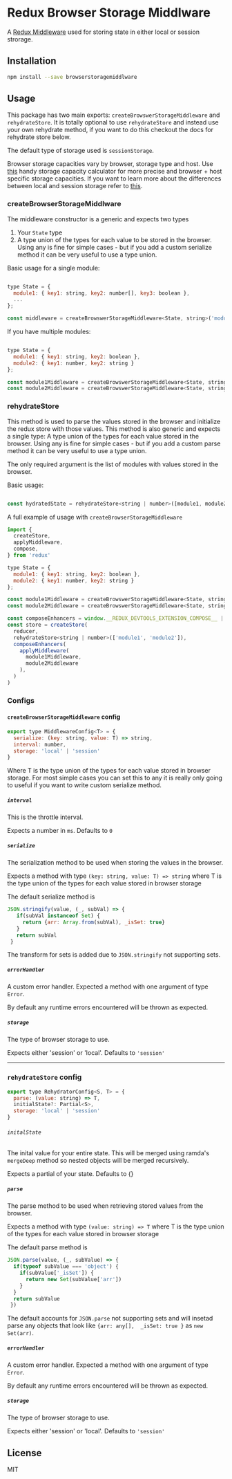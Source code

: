 # Redux Browser Storage Middlware

A [Redux Middleware](https://redux.js.org/advanced/middleware) used for storing state in either local or session strorage.

## Installation

```bash
npm install --save browserstoragemiddlware
```

## Usage

This package has two main exports: `createBrowswerStorageMiddleware` and `rehydrateStore`. It is totally optional to use `rehydrateStore` and instead use your own rehydrate method, if you want to do this checkout the docs for rehydrate store below. 

The default type of storage used is `sessionStorage`.

Browser storage capacities vary by browser, storage type and host. Use [this](http://dev-test.nemikor.com/web-storage/support-test/) handy storage capacity calculator for more precise and browser + host specific storage capacities. If you want to learn more about the differences between local and session storage refer to [this](https://developer.mozilla.org/en-US/docs/Web/API/Web_Storage_API/Using_the_Web_Storage_API).

### createBrowserStorageMiddlware

The middleware constructor is a generic and expects two types
 1. Your `State` type
 2. A type union of the types for each value to be stored in the browser. Using any is fine for simple cases - but if you add a custom serialize method it can be very useful to use a type union. 

Basic usage for a single module:

```javascript

type State = {
  module1: { key1: string, key2: number[], key3: boolean },
  ...
};

const middleware = createBrowswerStorageMiddleware<State, string>('module1', ['key1', 'key3'])

```


If you have multiple modules:

```javascript

type State = {
  module1: { key1: string, key2: boolean },
  module2: { key1: number, key2: string } 
};

const module1Middleware = createBrowswerStorageMiddleware<State, string>('module1', ['key1'])
const module2Middleware = createBrowswerStorageMiddleware<State, string | number>('module2', ['key1', 'key2'])

```

### rehydrateStore

This method is used to parse the values stored in the browser and initialize the redux store with those values. This method is also generic and expects a single type: A type union of the types for each value stored in the browser. Using any is fine for simple cases - but if you add a custom parse method it can be very useful to use a type union. 

The only required argument is the list of modules with values stored in the browser.

Basic usage:

```javascript

const hydratedState = rehydrateStore<string | number>([module1, module2, ...])

```

A full example of usage with `createBrowserStorageMiddleware` 

```javascript
import {
  createStore,
  applyMiddleware,
  compose,
} from 'redux'

type State = {
  module1: { key1: string, key2: boolean },
  module2: { key1: number, key2: string } 
};

const module1Middleware = createBrowswerStorageMiddleware<State, string>('module1', ['key1'])
const module2Middleware = createBrowswerStorageMiddleware<State, string | number>('module2', ['key1', 'key2'])

const composeEnhancers = window.__REDUX_DEVTOOLS_EXTENSION_COMPOSE__ || compose
const store = createStore(
  reducer,
  rehydrateStore<string | number>(['module1', 'module2']),
  composeEnhancers(
    applyMiddleware(
      module1Middleware,
      module2Middleware
    ),
  )
)

```

### Configs

#### `createBrowserStorageMiddleware` config

```javascript
export type MiddlewareConfig<T> = {
  serialize: (key: string, value: T) => string,
  interval: number,
  storage: 'local' | 'session'
}
```

Where T is the type union of the types for each value stored in browser storage. For most simple cases you can set this to any it is really only going to useful if you want to write custom serialize method.

##### `interval`

This is the throttle interval.

Expects a number in `ms`. Defaults to `0`

##### `serialize`

The serialization method to be used when storing the values in the browser.

Expects a method with type `(key: string, value: T) => string` where T is the type union of the types for each value stored in browser storage


The default serialize method is

```javascript
JSON.stringify(value, (_, subVal) => {
   if(subVal instanceof Set) {
     return {arr: Array.from(subVal), _isSet: true}
   }
   return subVal
 }
```

The transform for sets is added due to  `JSON.stringify` not supporting sets.

##### `errorHandler`

A custom error handler. Expected a method with one argument of type `Error`.

By default any runtime errors encountered will be thrown as expected. 

##### `storage`

The type of browser storage to use.

Expects either 'session' or 'local'. Defaults to `'session'`

-----

### `rehydrateStore` config

```javascript
export type RehydratorConfig<S, T> = {
  parse: (value: string) => T,
  initialState?: Partial<S>,
  storage: 'local' | 'session'
}
```

###### `initalState`

The inital value for your entire state. This will be merged using ramda's `mergeDeep` method so nested objects will be merged recursively.

Expects a partial of your state. Defaults to {}

##### `parse`

The parse method to be used when retrieving stored values from the browser.

Expects a method with type `(value: string) => T` where T is the type union of the types for each value stored in browser storage

The default parse method is
```javascript
JSON.parse(value, (_, subValue) => {
  if(typeof subValue === 'object') {
    if(subValue['_isSet']) {
      return new Set(subValue['arr'])
    }
  }
  return subValue
 })
```

The default accounts for `JSON.parse` not supporting sets and will insetad parse any objects that look like `{arr: any[],  _isSet: true }` as `new Set(arr)`. 


##### `errorHandler`

A custom error handler. Expected a method with one argument of type `Error`.

By default any runtime errors encountered will be thrown as expected. 


##### `storage`

The type of browser storage to use.

Expects either 'session' or 'local'. Defaults to `'session'`

## License

MIT
